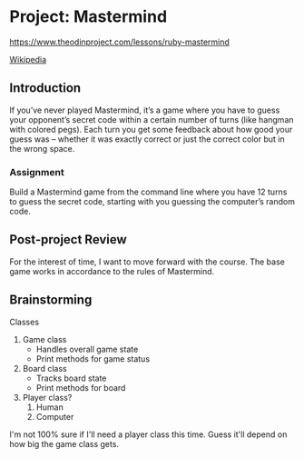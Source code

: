 # Project: Mastermind
https://www.theodinproject.com/lessons/ruby-mastermind

[Wikipedia](https://en.wikipedia.org/wiki/Mastermind_(board_game))

## Introduction

If you’ve never played Mastermind, it’s a game where you have to guess your opponent’s secret code within a certain number of turns (like hangman with colored pegs). Each turn you get some feedback about how good your guess was – whether it was exactly correct or just the correct color but in the wrong space.

### Assignment

Build a Mastermind game from the command line where you have 12 turns to guess the secret code, starting with you guessing the computer’s random code.

## Post-project Review

For the interest of time, I want to move forward with the course. The base game works in accordance to the rules of Mastermind.

## Brainstorming

Classes
1. Game class
    - Handles overall game state
    - Print methods for game status
2. Board class
    - Tracks board state
    - Print methods for board
3. Player class?
    1. Human
    2. Computer

I'm not 100% sure if I'll need a player class this time. Guess it'll depend on how big the game class gets.
